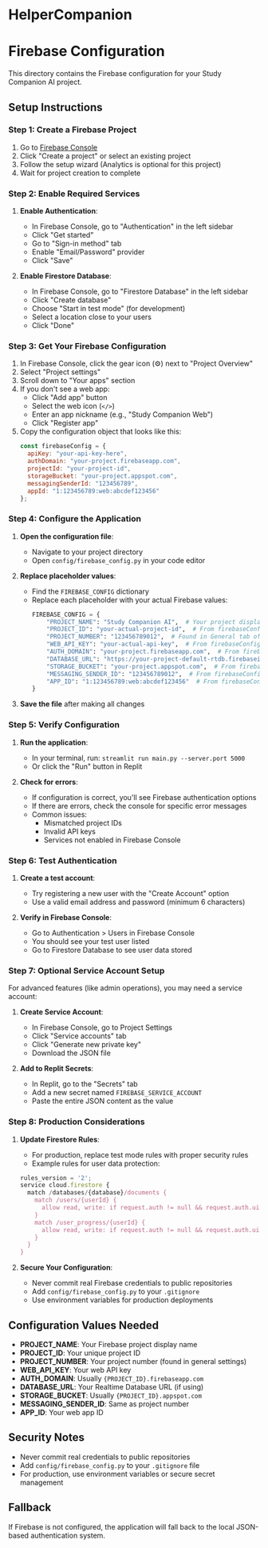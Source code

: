 # HelperCompanion
# Firebase Configuration

This directory contains the Firebase configuration for your Study Companion AI project.

## Setup Instructions

### Step 1: Create a Firebase Project
1. Go to [Firebase Console](https://console.firebase.google.com/)
2. Click "Create a project" or select an existing project
3. Follow the setup wizard (Analytics is optional for this project)
4. Wait for project creation to complete

### Step 2: Enable Required Services
1. **Enable Authentication**:
   - In Firebase Console, go to "Authentication" in the left sidebar
   - Click "Get started"
   - Go to "Sign-in method" tab
   - Enable "Email/Password" provider
   - Click "Save"

2. **Enable Firestore Database**:
   - In Firebase Console, go to "Firestore Database" in the left sidebar
   - Click "Create database"
   - Choose "Start in test mode" (for development)
   - Select a location close to your users
   - Click "Done"

### Step 3: Get Your Firebase Configuration
1. In Firebase Console, click the gear icon (⚙️) next to "Project Overview"
2. Select "Project settings"
3. Scroll down to "Your apps" section
4. If you don't see a web app:
   - Click "Add app" button
   - Select the web icon (`</>`)
   - Enter an app nickname (e.g., "Study Companion Web")
   - Click "Register app"
5. Copy the configuration object that looks like this:
   ```javascript
   const firebaseConfig = {
     apiKey: "your-api-key-here",
     authDomain: "your-project.firebaseapp.com",
     projectId: "your-project-id",
     storageBucket: "your-project.appspot.com",
     messagingSenderId: "123456789",
     appId: "1:123456789:web:abcdef123456"
   };
   ```

### Step 4: Configure the Application
1. **Open the configuration file**:
   - Navigate to your project directory
   - Open `config/firebase_config.py` in your code editor

2. **Replace placeholder values**:
   - Find the `FIREBASE_CONFIG` dictionary
   - Replace each placeholder with your actual Firebase values:
     ```python
     FIREBASE_CONFIG = {
         "PROJECT_NAME": "Study Companion AI",  # Your project display name
         "PROJECT_ID": "your-actual-project-id",  # From firebaseConfig.projectId
         "PROJECT_NUMBER": "123456789012",  # Found in General tab of Project Settings
         "WEB_API_KEY": "your-actual-api-key",  # From firebaseConfig.apiKey
         "AUTH_DOMAIN": "your-project.firebaseapp.com",  # From firebaseConfig.authDomain
         "DATABASE_URL": "https://your-project-default-rtdb.firebaseio.com/",  # Optional
         "STORAGE_BUCKET": "your-project.appspot.com",  # From firebaseConfig.storageBucket
         "MESSAGING_SENDER_ID": "123456789012",  # From firebaseConfig.messagingSenderId
         "APP_ID": "1:123456789:web:abcdef123456"  # From firebaseConfig.appId
     }
     ```

3. **Save the file** after making all changes

### Step 5: Verify Configuration
1. **Run the application**:
   - In your terminal, run: `streamlit run main.py --server.port 5000`
   - Or click the "Run" button in Replit

2. **Check for errors**:
   - If configuration is correct, you'll see Firebase authentication options
   - If there are errors, check the console for specific error messages
   - Common issues:
     - Mismatched project IDs
     - Invalid API keys
     - Services not enabled in Firebase Console

### Step 6: Test Authentication
1. **Create a test account**:
   - Try registering a new user with the "Create Account" option
   - Use a valid email address and password (minimum 6 characters)

2. **Verify in Firebase Console**:
   - Go to Authentication > Users in Firebase Console
   - You should see your test user listed
   - Go to Firestore Database to see user data stored

### Step 7: Optional Service Account Setup
For advanced features (like admin operations), you may need a service account:

1. **Create Service Account**:
   - In Firebase Console, go to Project Settings
   - Click "Service accounts" tab
   - Click "Generate new private key"
   - Download the JSON file

2. **Add to Replit Secrets**:
   - In Replit, go to the "Secrets" tab
   - Add a new secret named `FIREBASE_SERVICE_ACCOUNT`
   - Paste the entire JSON content as the value

### Step 8: Production Considerations
1. **Update Firestore Rules**:
   - For production, replace test mode rules with proper security rules
   - Example rules for user data protection:
   ```javascript
   rules_version = '2';
   service cloud.firestore {
     match /databases/{database}/documents {
       match /users/{userId} {
         allow read, write: if request.auth != null && request.auth.uid == userId;
       }
       match /user_progress/{userId} {
         allow read, write: if request.auth != null && request.auth.uid == userId;
       }
     }
   }
   ```

2. **Secure Your Configuration**:
   - Never commit real Firebase credentials to public repositories
   - Add `config/firebase_config.py` to your `.gitignore`
   - Use environment variables for production deployments

## Configuration Values Needed

- **PROJECT_NAME**: Your Firebase project display name
- **PROJECT_ID**: Your unique project ID
- **PROJECT_NUMBER**: Your project number (found in general settings)
- **WEB_API_KEY**: Your web API key
- **AUTH_DOMAIN**: Usually `{PROJECT_ID}.firebaseapp.com`
- **DATABASE_URL**: Your Realtime Database URL (if using)
- **STORAGE_BUCKET**: Usually `{PROJECT_ID}.appspot.com`
- **MESSAGING_SENDER_ID**: Same as project number
- **APP_ID**: Your web app ID

## Security Notes

- Never commit real credentials to public repositories
- Add `config/firebase_config.py` to your `.gitignore` file
- For production, use environment variables or secure secret management

## Fallback

If Firebase is not configured, the application will fall back to the local JSON-based authentication system.
